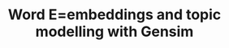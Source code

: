 ---
title: Word E=embeddings and topic modelling with Gensim
weight: 1
variants: +flyte -serverless -byoc -byok
layout: py_example
example_file: /external/unionai-examples/flyte-tutorials/nlp_processing/nlp_processing/word2vec_and_lda.py
---